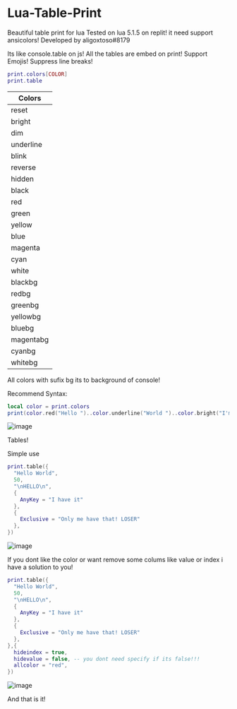 # Lua-Table-Print
Beautiful table print for lua
Tested on lua 5.1.5 on replit! it need support ansicolors!
Developed by aligoxtoso#8179

Its like console.table on js!
All the tables are embed on print!
Support Emojis!
Suppress line breaks!
```lua
print.colors[COLOR]
print.table
```

Colors    |
----------|
reset     |
bright    |
dim       |
underline |
blink     |
reverse   |
hidden    |
black     |
red       |
green     |
yellow    |
blue      |
magenta   |
cyan      |
white     |
blackbg   |
redbg     |
greenbg   |
yellowbg  |
bluebg    |
magentabg |
cyanbg    |
whitebg   |


All colors with sufix bg its to background of console!

Recommend Syntax:
```lua
local color = print.colors
print(color.red("Hello ")..color.underline("World ")..color.bright("I'm bright")..color.redbg(" Ugly"))
```
![image](https://user-images.githubusercontent.com/28674704/132116076-01382934-ef81-4898-9052-3cc442d74cd7.png)

Tables!

Simple use
```lua
print.table({
  "Hello World",
  50,
  "\nHELLO\n",
  {
    AnyKey = "I have it"  
  },
  {
    Exclusive = "Only me have that! LOSER"  
  },
})
```
 ![image](https://user-images.githubusercontent.com/28674704/132116318-48ce1f62-19a6-4ef8-ba52-c714ac724ce4.png)

If you dont like the color or want remove some colums like value or index i have a solution to you!
```lua
print.table({
  "Hello World",
  50,
  "\nHELLO\n",
  {
    AnyKey = "I have it"  
  },
  {
    Exclusive = "Only me have that! LOSER"  
  },
},{
  hideindex = true,
  hidevalue = false, -- you dont need specify if its false!!!
  allcolor = "red",
})
```

![image](https://user-images.githubusercontent.com/28674704/132116382-9d6aa204-d7ce-4f02-b1f3-279c23cb6dc7.png)

And that is it!

